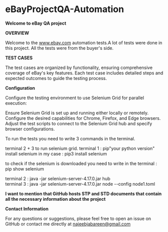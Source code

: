 # eBayProjectQA-Automation

**Welcome to eBay QA project**

**OVERVIEW**

Welcome to the www.ebay.com automation tests.A lot of tests were done in this project. All the tests were from the buyer's side.

**TEST CASES**

The test cases are organized by functionality, ensuring comprehensive coverage of eBay's key features. 
Each test case includes detailed steps and expected outcomes to guide the testing process.

**Configuration**

Configure the testing environment to use Selenium Grid for parallel execution:

Ensure Selenium Grid is set up and running either locally or remotely.
Configure the desired capabilities for Chrome, Firefox, and Edge browsers.
Adjust the test scripts to connect to the Selenium Grid hub and specify browser configurations.

To run the tests you need to write 3 commands in the terminal.

terminal 2 + 3 to run selenium grid.
terminal 1 : 
pip"your python version" install selenium 
in my case : pip3 install selenium 

to check if the selenium is downloaded you need to write in the terminal : pip show selenium  

terminal 2 : java -jar selenium-server-4.17.0.jar hub   
terminal 3 : java -jar selenium-server-4.17.0.jar node --config node1.toml    

**I want to mention that GitHub hosts STP and STD documents that contain all the necessary information about the project**


**Contact Information**

For any questions or suggestions, please feel free to open an issue on GitHub or contact me directly at najeebjabareen@gmail.com
